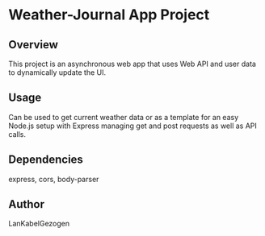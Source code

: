 # Weather-Journal App Project

## Overview
This project is an asynchronous web app that uses Web API and user data to dynamically update the UI. 

## Usage
Can be used to get current weather data or as a template for an easy Node.js setup with Express managing get and post requests as well as API calls.

## Dependencies
express, cors, body-parser 

## Author
LanKabelGezogen